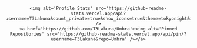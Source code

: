 <!DOCTYPE html>

<html lang='en-US'>

<body style='text-align: center;'>
	<!-- https://github.com/anuraghazra/github-readme-stats -->
	
	<img alt='Profile Stats' src='https://github-readme-stats.vercel.app/api?username=T3Lakuna&count_private=true&show_icons=true&theme=tokyonight&include_all_commits=true' />
	<a href='https://github.com/T3Lakuna/Umbra'><img alt='Pinned Repositories' src='https://github-readme-stats.vercel.app/api/pin/?username=T3Lakuna&repo=Umbra' /></a>
</body>

</html>
